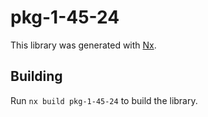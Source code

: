 # pkg-1-45-24

This library was generated with [Nx](https://nx.dev).

## Building

Run `nx build pkg-1-45-24` to build the library.
